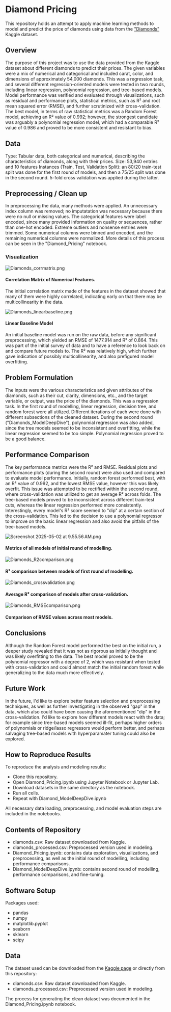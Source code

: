 # Diamond Pricing

This repository holds an attempt to apply machine learning methods to model and predict the price of diamonds using data from the ["Diamonds"](https://www.kaggle.com/datasets/shivam2503/diamonds/data) Kaggle dataset.

## Overview

The purpose of this project was to use the data provided from the Kaggle dataset about different diamonds to predict their prices. The given variables were a mix of numerical and categorical and included carat, color, and dimensions of approximately 54,000 diamonds. This was a regression task, and several different regression-oriented models were tested in two rounds, including linear regression, polynomial regression, and tree-based models. Model performance was verified and evaluated through visualizations, such as residual and performance plots, statistical metrics, such as R² and root mean squared error (RMSE), and further scrutinized with cross-validation. The best model, in terms of raw statistical metrics was a Random Forest model, achieving an R² value of 0.992; however, the strongest candidate was arguably a polynomial regression model, which had a comparable R² value of 0.986 and proved to be more consistent and resistant to bias.


## Data

Type: Tabular data, both categorical and numerical, describing the characteristics of diamonds, along with their prices.
Size: 53,940 entries and 10 features
Instances (Train, Test, Validation Split): an 80/20 train-test split was done for the first round of models, and then a 75/25 split was done in the second round. 5-fold cross validation was applied during the latter.




## Preprocessing / Clean up

In preprocessing the data, many methods were applied. An unnecessary index column was removed; no imputatation was necessary because there were no null or missing values. The categorical features were label encoded, since many provided information on quality or sequences, rather than one-hot encoded. Extreme outliers and nonsense entries were trimmed. Some numerical columns were binned and encoded, and the remaining numerical columns were normalized. More details of this process can be seen in the "Diamond_Pricing" notebook.

### Visualization

![Diamonds_corrmatrix.png](README_files/f23236c5-a738-42ab-a7de-776991d4e316.png)

#### Correlation Matrix of Numerical Features.

The initial correlation matrix made of the features in the dataset showed that many of them were highly correlated, indicating early on that there may be multicollinearity in the data.

![Diamonds_linearbaseline.png](README_files/6a8d2dac-e03b-4acc-a0d7-a37cd9ebe416.png)

#### Linear Baseline Model

An initial baseline model was run on the raw data, before any significant preprocessing, which yielded an RMSE of 1477.914 and R² of 0.864. This was part of the initial survey of data and to have a reference to look back on and compare future models to. The R² was relatively high, which further gave indication of possibly multicollinearity, and also prefigured model overfitting.

## Problem Formulation

The inputs were the various characteristics and given attributes of the diamonds, such as their cut, clarity, dimensions, etc., and the target variable, or output, was the price of the diamonds. This was a regression task. In the first round of modelling, linear regression, decision tree, and random forest were all utilized. Different iterations of each were done with different subsections of the cleaned dataset. During the second round ("Diamonds_ModelDeepDive"), polynomial regression was also added, since the tree models seemed to be inconsistent and overfitting, while the linear regression seemed to be too simple. Polynomial regression proved to be a good balance. 

## Performance Comparison

The key performance metrics were the R² and RMSE. Residual plots and performance plots (during the second round) were also used and compared to evaluate model performance. Initially, random forest performed best, with an R² value of 0.992, and the lowest RMSE value, however this was likely overfit. This issue was attempted to be rectified within the second round, where cross-validation was utilized to get an average R² across folds. The tree-based models proved to be inconsistent across different train-test cuts, whereas the linear regression performed more consistently. Interestingly, every model's R² score seemed to "dip" at a certain section of the cross-validation. This led to the decision to use a polynomial regressor to improve on the basic linear regression and also avoid the pitfalls of the tree-based models. 

![Screenshot 2025-05-02 at 9.55.56 AM.png](README_files/5a5f70fd-53bb-49e1-bef4-12a957944976.png)

#### Metrics of all models of initial round of modelling.

![Diamonds_R2comparison.png](README_files/e8712dc7-02c8-48d8-a2ff-6539c8cca1b4.png)

#### R² comparison between models of first round of modelling.

![Diamonds_crossvalidation.png](README_files/7002333e-469c-494d-b184-48d84ea4b034.png)

#### Average R² comparison of models after cross-validation.

![Diamonds_RMSEcomparison.png](README_files/61362afc-4f92-4e0b-8247-b3cf7b8f4cc1.png)

#### Comparison of RMSE values across most models.

## Conclusions

Although the Random Forest model performed the best on the initial run, a deeper study revealed that it was not as rigorous as initially thought and was likely overfitting to the data. The best model proved to be the polynomial regressor with a degree of 2, which was resistant when tested with cross-validation and could almost match the initial random forest while generalizing to the data much more effectively.

## Future Work

In the future, I'd like to explore better feature selection and preprocessing techniques, as well as further investigating in the observed "gap" in the data, which also could have been causing the aforementioned "dip" in the cross-validation. I'd like to explore how different models react with the data; for example since tree-based models seemed ill-fit, perhaps higher orders of polynomials or ridge/lasso regressors would perform better, and perhaps salvaging tree-based models with hyperparamater tuning could also be explored.

## How to Reproduce Results

To reproduce the analysis and modeling results:

- Clone this repository.
- Open Diamond_Pricing.ipynb using Jupyter Notebook or Jupyter Lab.
- Download datasets in the same directory as the notebook.
- Run all cells.
- Repeat with Diamond_ModelDeepDive.ipynb

All necessary data loading, preprocessing, and model evaluation steps are included in the notebooks. 


## Contents of Repository

- diamonds.csv: Raw dataset downloaded from Kaggle.
- diamonds_processed.csv: Preprocessed version used in modeling.
- Diamond_Pricing.ipynb: contains data exploration, visualizations, and preprocessing, as well as the initial round of modelling, including performance comparisons.
- Diamond_ModelDeepDive.ipynb: contains second round of modelling, performance comparisons, and fine-tuning.

## Software Setup

Packages used:
- pandas
- numpy
- matplotlib.pyplot
- seaborn
- sklearn
- scipy

## Data
The dataset used can be downloaded from the [Kaggle page](https://www.kaggle.com/datasets/shivam2503/diamonds/data) or directly from this repository:

- diamonds.csv: Raw dataset downloaded from Kaggle.
- diamonds_processed.csv: Preprocessed version used in modeling.

The process for generating the clean dataset was documented in the Diamond_Pricing.ipynb notebook.

